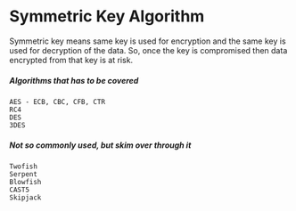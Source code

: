 # Symmetric Key Algorithm

Symmetric key means same key is used for encryption and the same key is used for decryption of the data. So, once the key is compromised then data encrypted from that key is at risk.


##### Algorithms that has to be covered 
```
AES - ECB, CBC, CFB, CTR
RC4
DES
3DES
```

##### Not so commonly used, but skim over through it
```
Twofish
Serpent
Blowfish
CAST5
Skipjack
```
